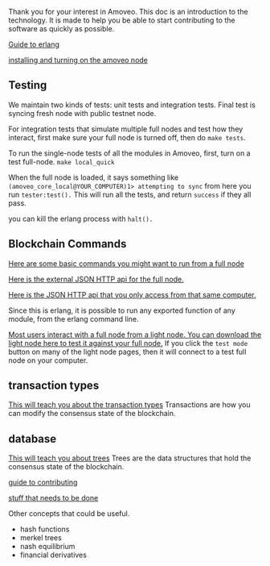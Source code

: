Thank you for your interest in Amoveo.
This doc is an introduction to the technology.
It is made to help you be able to start contributing to the software as quickly as possible.

[Guide to erlang](https://learnyousomeerlang.com/)

[installing and turning on the amoveo node](https://github.com/zack-bitcoin/amoveo-docs/blob/master/getting-started/turn_it_on.md)

## Testing

We maintain two kinds of tests: unit tests and integration tests. Final test is syncing fresh node with public testnet node.

For integration tests that simulate multiple full nodes and test how they interact, first make sure your full node is turned off, then do `make tests`.

To run the single-node tests of all the modules in Amoveo, first, turn on a test full-node.
`make local_quick`

When the full node is loaded, it says something like
`(amoveo_core_local@YOUR_COMPUTER)1> attempting to sync`
from here you run
`tester:test().`
This will run all the tests, and return `success` if they all pass.

you can kill the erlang process with `halt().`



## Blockchain Commands

[Here are some basic commands you might want to run from a full node](../api/commands.md)

[Here is the external JSON HTTP api for the full node.](https://github.com/zack-bitcoin/amoveo/blob/master/apps/amoveo_http/src/ext_handler.erl)

[Here is the JSON HTTP api that you only access from that same computer.](https://github.com/zack-bitcoin/amoveo/blob/master/apps/amoveo_http/src/api.erl)

Since this is erlang, it is possible to run any exported function of any module, from the erlang command line.

[Most users interact with a full node from a light node. You can download the light node here to test it against your full node.](https://github.com/zack-bitcoin/light-node-amoveo) If you click the `test mode` button on many of the light node pages, then it will connect to a test full node on your computer.


## transaction types

[This will teach you about the transaction types](/design/transaction_types.md)
Transactions are how you can modify the consensus state of the blockchain.

## database

[This will teach you about trees](/design/trees.md)
Trees are the data structures that hold the consensus state of the blockchain.


[guide to contributing](/contributions.md)

[stuff that needs to be done](/todo.md)

Other concepts that could be useful.

* hash functions
* merkel trees
* nash equilibrium
* financial derivatives
